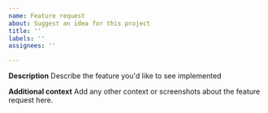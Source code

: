```yaml
---
name: Feature request
about: Suggest an idea for this project
title: ''
labels: ''
assignees: ''

---
```


**Description**
Describe the feature you'd like to see implemented

**Additional context**
Add any other context or screenshots about the feature request here.
